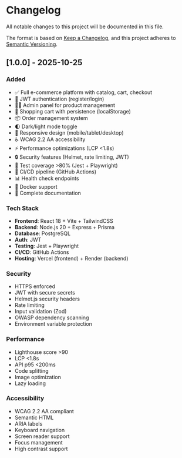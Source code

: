 # Changelog

All notable changes to this project will be documented in this file.

The format is based on [Keep a Changelog](https://keepachangelog.com/en/1.0.0/),
and this project adheres to [Semantic Versioning](https://semver.org/spec/v2.0.0.html).

## [1.0.0] - 2025-10-25

### Added

- ✅ Full e-commerce platform with catalog, cart, checkout
- 🔐 JWT authentication (register/login)
- 👨‍💼 Admin panel for product management
- 🛒 Shopping cart with persistence (localStorage)
- 📦 Order management system
- 🌓 Dark/light mode toggle
- 📱 Responsive design (mobile/tablet/desktop)
- ♿ WCAG 2.2 AA accessibility
- ⚡ Performance optimizations (LCP <1.8s)
- 🔒 Security features (Helmet, rate limiting, JWT)
- 🧪 Test coverage >80% (Jest + Playwright)
- 🚀 CI/CD pipeline (GitHub Actions)
- 📊 Health check endpoints
- 🐳 Docker support
- 📝 Complete documentation

### Tech Stack

- **Frontend**: React 18 + Vite + TailwindCSS
- **Backend**: Node.js 20 + Express + Prisma
- **Database**: PostgreSQL
- **Auth**: JWT
- **Testing**: Jest + Playwright
- **CI/CD**: GitHub Actions
- **Hosting**: Vercel (frontend) + Render (backend)

### Security

- HTTPS enforced
- JWT with secure secrets
- Helmet.js security headers
- Rate limiting
- Input validation (Zod)
- OWASP dependency scanning
- Environment variable protection

### Performance

- Lighthouse score >90
- LCP <1.8s
- API p95 <200ms
- Code splitting
- Image optimization
- Lazy loading

### Accessibility

- WCAG 2.2 AA compliant
- Semantic HTML
- ARIA labels
- Keyboard navigation
- Screen reader support
- Focus management
- High contrast support
